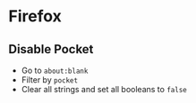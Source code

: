 # Firefox

## Disable Pocket

- Go to `about:blank`
- Filter by `pocket`
- Clear all strings and set all booleans to `false`
